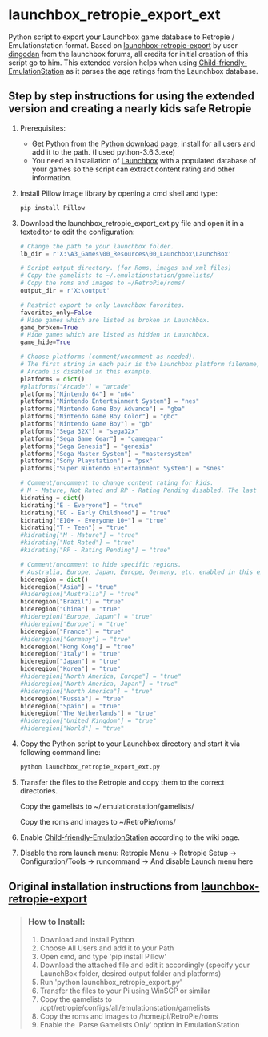 # launchbox_retropie_export_ext
  Python script to export your Launchbox game database to Retropie / Emulationstation format.
  Based on [launchbox-retropie-export](https://forums.launchbox-app.com/files/file/860-launchbox-retropie-export/) by user
  [dingodan](https://forums.launchbox-app.com/profile/76087-dingodan/) from the launchbox forums,
  all credits for initial creation of this script go to him. This extended version helps when using [Child-friendly-EmulationStation](https://github.com/RetroPie/RetroPie-Setup/wiki/Child-friendly-EmulationStation) as it parses the age ratings from the Launchbox database.

## Step by step instructions for using the extended version and creating a nearly kids safe Retropie
1. Prerequisites:
   * Get Python from the [Python download page](https://www.python.org/downloads/), install for all users and add it to the path. (I used python-3.6.3.exe)
   * You need an installation of [Launchbox](https://www.launchbox-app.com) with a populated database of your games so the script can extract content rating and other information.
2. Install Pillow image library by opening a cmd shell and type:
   ```cmd
   pip install Pillow
   ```
3. Download the launchbox_retropie_export_ext.py file and open it in a texteditor to edit the configuration:
   ```python
   # Change the path to your launchbox folder.
   lb_dir = r'X:\A3_Games\00_Resources\00_Launchbox\LaunchBox'
   ```

   ```python
   # Script output directory. (for Roms, images and xml files)
   # Copy the gamelists to ~/.emulationstation/gamelists/
   # Copy the roms and images to ~/RetroPie/roms/
   output_dir = r'X:\output'
   ```

   ```python
   # Restrict export to only Launchbox favorites.
   favorites_only=False
   # Hide games which are listed as broken in Launchbox.
   game_broken=True
   # Hide games which are listed as hidden in Launchbox.
   game_hide=True
   ```

   ```python
   # Choose platforms (comment/uncomment as needed).
   # The first string in each pair is the Launchbox platform filename, the second is the RetroPie folder name.
   # Arcade is disabled in this example.
   platforms = dict()
   #platforms["Arcade"] = "arcade"
   platforms["Nintendo 64"] = "n64"
   platforms["Nintendo Entertainment System"] = "nes"
   platforms["Nintendo Game Boy Advance"] = "gba"
   platforms["Nintendo Game Boy Color"] = "gbc"
   platforms["Nintendo Game Boy"] = "gb"
   platforms["Sega 32X"] = "sega32x"
   platforms["Sega Game Gear"] = "gamegear"
   platforms["Sega Genesis"] = "genesis"
   platforms["Sega Master System"] = "mastersystem"
   platforms["Sony Playstation"] = "psx"
   platforms["Super Nintendo Entertainment System"] = "snes"
   ```
   
   ```python
   # Comment/uncomment to change content rating for kids.
   # M - Mature, Not Rated and RP - Rating Pending disabled. The last two to be on the safe side.
   kidrating = dict()
   kidrating["E - Everyone"] = "true"
   kidrating["EC - Early Childhood"] = "true"
   kidrating["E10+ - Everyone 10+"] = "true"
   kidrating["T - Teen"] = "true"
   #kidrating["M - Mature"] = "true"
   #kidrating["Not Rated"] = "true"
   #kidrating["RP - Rating Pending"] = "true"
   ```
   
   ```python
   # Comment/uncomment to hide specific regions.
   # Australia, Europe, Japan, Europe, Germany, etc. enabled in this example.
   hideregion = dict()
   hideregion["Asia"] = "true"
   #hideregion["Australia"] = "true"
   hideregion["Brazil"] = "true"
   hideregion["China"] = "true"
   #hideregion["Europe, Japan"] = "true"
   #hideregion["Europe"] = "true"
   hideregion["France"] = "true"
   #hideregion["Germany"] = "true"
   hideregion["Hong Kong"] = "true"
   hideregion["Italy"] = "true"
   hideregion["Japan"] = "true"
   hideregion["Korea"] = "true"
   #hideregion["North America, Europe"] = "true"
   #hideregion["North America, Japan"] = "true"
   #hideregion["North America"] = "true"
   hideregion["Russia"] = "true"
   hideregion["Spain"] = "true"
   hideregion["The Netherlands"] = "true"
   #hideregion["United Kingdom"] = "true"
   #hideregion["World"] = "true"
   ```   
4. Copy the Python script to your Launchbox directory and start it via following command line:
   ```cmd
   python launchbox_retropie_export_ext.py
   ```
   
5. Transfer the files to the Retropie and copy them to the correct directories.

     Copy the gamelists to ~/.emulationstation/gamelists/
     
     Copy the roms and images to ~/RetroPie/roms/

6. Enable [Child-friendly-EmulationStation](https://github.com/RetroPie/RetroPie-Setup/wiki/Child-friendly-EmulationStation) according to the wiki page.

7. Disable the rom launch menu: Retropie Menu -> Retropie Setup -> Configuration/Tools -> runcommand -> And disable Launch menu here


## Original installation instructions from [launchbox-retropie-export](https://forums.launchbox-app.com/files/file/860-launchbox-retropie-export/)
>### How to Install:
>1. Download and install Python
>2. Choose All Users and add it to your Path
>3. Open cmd, and type 'pip install Pillow'
>4. Download the attached file and edit it accordingly (specify your LaunchBox folder, desired output folder and platforms)
>5. Run 'python launchbox_retropie_export.py'
>6. Transfer the files to your Pi using WinSCP or similar
>7. Copy the gamelists to /opt/retropie/configs/all/emulationstation/gamelists
>8. Copy the roms and images to /home/pi/RetroPie/roms
>9. Enable the 'Parse Gamelists Only' option in EmulationStation

